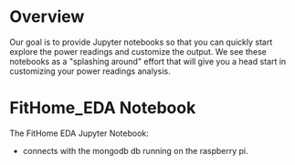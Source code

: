 # Overview
Our goal is to provide Jupyter notebooks so that you can quickly start explore the power readings and customize the output.  We see these notebooks as a "splashing around" effort that will give you a head start in customizing your power readings analysis.





# FitHome_EDA Notebook
The FitHome EDA Jupyter Notebook:
- connects with the mongodb db running on the raspberry pi.